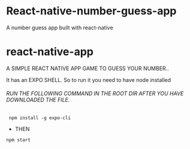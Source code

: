 # React-native-number-guess-app
A number guess app built with react-native

# react-native-app

A SIMPLE REACT NATIVE APP GAME TO GUESS YOUR NUMBER..

It has an EXPO SHELL. So to run it 
you need to have node installed <br/>
###### RUN THE FOLLOWING COMMAND IN THE ROOT DIR AFTER YOU HAVE DOWNLOADED THE FILE.
```
 npm install -g expo-cli
```
- THEN
```
npm start 
```
